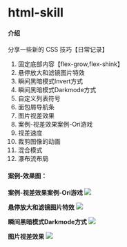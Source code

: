 # html-skill

#### 介绍
分享一些新的 CSS 技巧【日常记录】
1. 固定底部内容【flex-grow,flex-shink】
2. 悬停放大和滤镜图片特效
3. 瞬间黑暗模式Invert方式
4. 瞬间黑暗模式Darkmode方式
5. 自定义列表符号
6. 面包屑导航条
7. 图片视差效果
8. 案例-视差效果案例-Ori游戏
9. 视差速度
10. 裁剪图像的动画
11. 混合模式
12. 瀑布流布局

#### 案例-效果图：
**案例-视差效果案例-Ori游戏**
![](https://lixianglong3210/bg_store/img/content/gif/ori.gif)

**悬停放大和滤镜图片特效**
![](https://lixianglong3210/bg_store/img/content/gif/case2.gif)

**瞬间黑暗模式Darkmode方式**
![](https://lixianglong3210/bg_store/img/content/gif/case4.gif)

**图片视差效果**
![](https://lixianglong3210/bg_store/img/content/gif/case7.gif)
